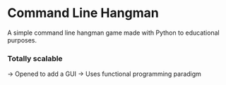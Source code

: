 # Command Line Hangman
A simple command line hangman game made with Python to educational purposes.

### Totally scalable 
-> Opened to add a GUI 
-> Uses functional programming paradigm
